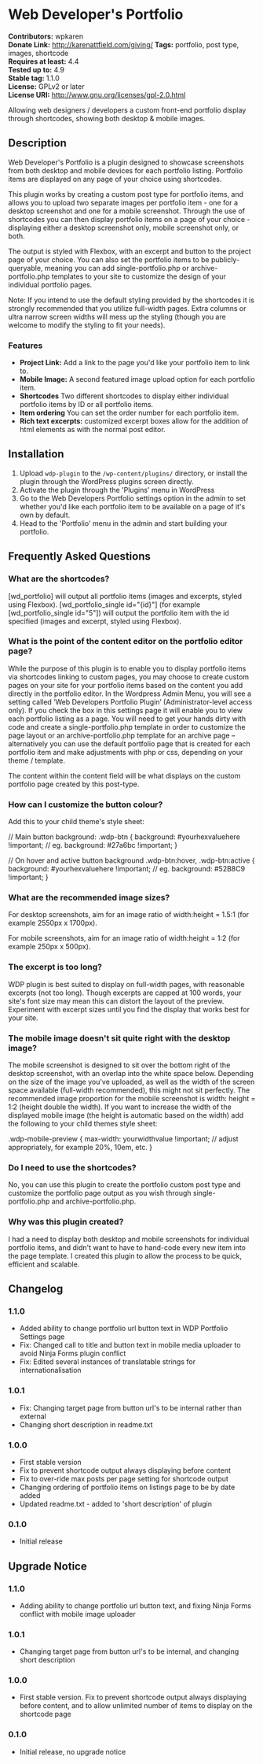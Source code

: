 ﻿# Web Developer's Portfolio 
**Contributors:** wpkaren  
**Donate Link:** http://karenattfield.com/giving/
**Tags:** portfolio, post type, images, shortcode  
**Requires at least:** 4.4  
**Tested up to:** 4.9  
**Stable tag:** 1.1.0  
**License:** GPLv2 or later  
**License URI:** http://www.gnu.org/licenses/gpl-2.0.html  

Allowing web designers / developers a custom front-end portfolio display through shortcodes, showing both desktop & mobile images.


## Description 

Web Developer's Portfolio is a plugin designed to showcase screenshots from both desktop and mobile devices for each portfolio listing. Portfolio items are displayed on any page of your choice using shortcodes.

This plugin works by creating a custom post type for portfolio items, and allows you to upload two separate images per portfolio item - one for a desktop screenshot and one for a mobile screenshot. Through the use of shortcodes you can then display portfolio items on a page of your choice - displaying either a desktop screenshot only, mobile screenshot only, or both. 

The output is styled with Flexbox, with an excerpt and button to the project page of your choice. You can also set the portfolio items to be publicly-queryable, meaning you can add single-portfolio.php or archive-portfolio.php templates to your site to customize the design of your individual portfolio pages.

Note: If you intend to use the default styling provided by the shortcodes it is strongly recommended that you utilize full-width pages. Extra columns or ultra narrow screen widths will mess up the styling (though you are welcome to modify the styling to fit your needs).


### Features

* **Project Link:** Add a link to the page you'd like your portfolio item to link to. 
* **Mobile Image:** A second featured image upload option for each portfolio item.
* **Shortcodes** Two different shortcodes to display either individual portfolio items by ID or all portfolio items.
* **Item ordering** You can set the order number for each portfolio item.
* **Rich text excerpts:** customized excerpt boxes allow for the addition of html elements as with the normal post editor.



## Installation 


1. Upload `wdp-plugin` to the `/wp-content/plugins/` directory, or install the plugin through the WordPress plugins screen directly.
1. Activate the plugin through the 'Plugins' menu in WordPress
1. Go to the Web Developers Portfolio settings option in the admin to set whether you'd like each portfolio item to be available on a page of it's own by default.
1. Head to the 'Portfolio' menu in the admin and start building your portfolio.



## Frequently Asked Questions 


### What are the shortcodes? 

[wd_portfolio] will output all portfolio items (images and excerpts, styled using Flexbox).
[wd_portfolio_single id="{id}"] (for example [wd_portfolio_single id="5"]) will output the portfolio item with the id specified (images and excerpt, styled using Flexbox).


### What is the point of the content editor on the portfolio editor page? 

While the purpose of this plugin is to enable you to display portfolio items via shortcodes linking to custom pages, you may choose to create custom pages on your site for your portfolio items based on the content you add directly in the portfolio editor. In the Wordpress Admin Menu, you will see a setting called ‘Web Developers Portfolio Plugin’ (Administrator-level access only). If you check the box in this settings page it will enable you to view each portfolio listing as a page. You will need to get your hands dirty with code and create a single-portfolio.php template in order to customize the page layout or an archive-portfolio.php template for an archive page – alternatively you can use the default portfolio page that is created for each portfolio item and make adjustments with php or css, depending on your theme / template.

The content within the content field will be what displays on the custom portfolio page created by this post-type.


### How can I customize the button colour? 

Add this to your child theme's style sheet:

// Main button background:
.wdp-btn {
background: #yourhexvaluehere !important; // eg. background: #27a6bc !important;
}

// On hover and active button background
.wdp-btn:hover, .wdp-btn:active {
background: #yourhexvaluehere !important; // eg. background: #52B8C9 !important;
}


### What are the recommended image sizes? 

For desktop screenshots, aim for an image ratio of width:height = 1.5:1 (for example 2550px x 1700px). 

For mobile screenshots, aim for an image ratio of width:height = 1:2 (for example 250px x 500px).


### The excerpt is too long? 

WDP plugin is best suited to display on full-width pages, with reasonable excerpts (not too long). Though excerpts are capped at 100 words, your site's font size may mean this can distort the layout of the preview. Experiment with excerpt sizes until you find the display that works best for your site.


### The mobile image doesn't sit quite right with the desktop image? 

The mobile screenshot is designed to sit over the bottom right of the desktop screenshot, with an overlap into the white space below. Depending on the size of the image you've uploaded, as well as the width of the screen space available (full-width recommended), this might not sit perfectly. The recommended image proportion for the mobile screenshot is width: height = 1:2 (height double the width). If you want to increase the width of the displayed mobile image (the height is automatic based on the width) add the following to your child themes style sheet:

.wdp-mobile-preview {
	max-width: yourwidthvalue !important; // adjust appropriately, for example 20%, 10em, etc.
}


### Do I need to use the shortcodes? 

No, you can use this plugin to create the portfolio custom post type and customize the portfolio page output as you wish through single-portfolio.php and archive-portfolio.php.


### Why was this plugin created? 

I had a need to display both desktop and mobile screenshots for individual portfolio items, and didn't want to have to hand-code every new item into the page template. I created this plugin to allow the process to be quick, efficient and scalable.



## Changelog 

### 1.1.0 
* Added ability to change portfolio url button text in WDP Portfolio Settings page
* Fix: Changed call to title and button text in mobile media uploader to avoid Ninja Forms plugin conflict 
* Fix: Edited several instances of translatable strings for internationalisation

### 1.0.1
* Fix: Changing target page from button url's to be internal rather than external
* Changing short description in readme.txt

### 1.0.0 
* First stable version
* Fix to prevent shortcode output always displaying before content
* Fix to over-ride max posts per page setting for shortcode output
* Changing ordering of portfolio items on listings page to be by date added
* Updated readme.txt - added to 'short description' of plugin

### 0.1.0 
* Initial release

## Upgrade Notice 

### 1.1.0
* Adding ability to change portfolio url button text, and fixing Ninja Forms conflict with mobile image uploader

### 1.0.1 
* Changing target page from button url's to be internal, and changing short description

### 1.0.0 
* First stable version. Fix to prevent shortcode output always displaying before content, and to allow unlimited number of items to display on the shortcode page

### 0.1.0 
* Initial release, no upgrade notice




